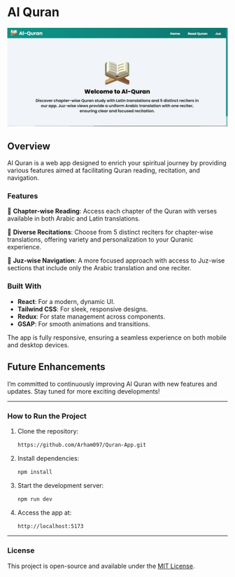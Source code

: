# Al Quran

![Al Quran Banner](client/src/assets/image.JPG)

## Overview

Al Quran is a web app designed to enrich your spiritual journey by providing various features aimed at facilitating Quran reading, recitation, and navigation.

### Features

🔹 **Chapter-wise Reading**: Access each chapter of the Quran with verses available in both Arabic and Latin translations.

🔹 **Diverse Recitations**: Choose from 5 distinct reciters for chapter-wise translations, offering variety and personalization to your Quranic experience.

🔹 **Juz-wise Navigation**: A more focused approach with access to Juz-wise sections that include only the Arabic translation and one reciter.

### Built With

- **React**: For a modern, dynamic UI.
- **Tailwind CSS**: For sleek, responsive designs.
- **Redux**: For state management across components.
- **GSAP**: For smooth animations and transitions.
  
The app is fully responsive, ensuring a seamless experience on both mobile and desktop devices.

## Future Enhancements

I’m committed to continuously improving Al Quran with new features and updates. Stay tuned for more exciting developments!

---

### How to Run the Project

1. Clone the repository:
    ```bash
    https://github.com/Arham097/Quran-App.git
    ```

2. Install dependencies:
    ```bash
    npm install
    ```

3. Start the development server:
    ```bash
    npm run dev
    ```

4. Access the app at:
    ```bash
    http://localhost:5173
    ```

---

### License

This project is open-source and available under the [MIT License](LICENSE).

